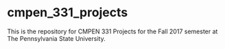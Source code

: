 # cmpen_331_projects

This is the repository for CMPEN 331 Projects for the Fall 2017 semester at The Pennsylvania State University.
